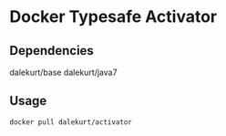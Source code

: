 # Docker Typesafe Activator

## Dependencies
dalekurt/base
dalekurt/java7

## Usage

``` docker pull dalekurt/activator ```
